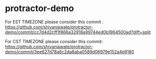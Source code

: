 # protractor-demo

For EST TIMEZONE please consider this commit :
https://github.com/shivaniawate/protractor-demo/commit/cc7d4d2cff1f866a32918a99744ed0b1964500ad?diff=split


For CST TIMEZONE please consider this commit:
https://github.com/shivaniawate/protractor-demo/commit/3ee627d78a6c2da8aba0589d06979e152a4e9180


